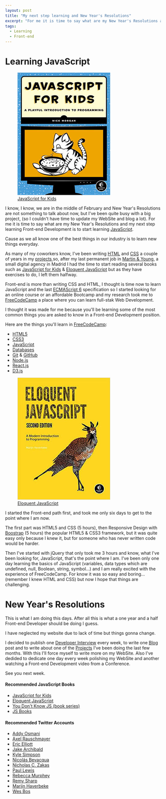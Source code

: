 ```yaml
---
layout: post
title: "My next step learning and New Year's Resolutions"
excerpt: "For me it is time to say what are my New Year's Resolutions and my next step learning Front-end Development, cause as we all know one of the best things in our industry is to learn new things everyday. "
tags:
  - Learning
  - Front-end
---
```


# Learning JavaScript

<figure class="">
    <img src="/assets/images/resource-javascript-for-kids.jpg" alt="JavaScript for Kids (book)">
    <figcaption>
        <a href="#JSBookOne">JavaScript for Kids</a>
    </figcaption>
</figure>

I know, I know, we are in the middle of February and New Year's Resolutions are not something to talk about now, but I've been quite busy with a big project, (so I couldn't have time to update my WebSite and blog a lot). For me it is time to say what are my New Year's Resolutions and my next step learning Front-end Development is to start learning <a href="https://en.wikipedia.org/wiki/JavaScript" target="_blank">JavaScript</a>.

Cause as we all know one of the best things in our industry is to learn new things everyday.

As many of my coworkers know, I've been writing <a href="https://en.wikipedia.org/wiki/HTML" target="_blank">HTML</a> and <a href="https://en.wikipedia.org/wiki/Cascading_Style_Sheets" target="_blank">CSS</a> a couple of years in my [projects ](/projects) so, after my last permanent job in <a href="http://www.martin-young.com" target="_blank">Martin & Young</a>, a small digital agency in Madrid I had the time to start reading several books such as <a href="#JSBookOne">JavaScript for Kids</a> & <a href="#JSBookTwo">Eloquent JavaScript</a> but as they have exercises to do, I left them halfway.

Front-end is more than writing CSS and HTML, I thought is time now to learn JavaScript and the last <a href="http://www.ecma-international.org/" target="_blank">ECMAScript 6</a> specification so I started looking for an online course or an affordable Bootcamp and my research took me to <a href="http://www.freecodecamp.com/" target="_blank">FreeCodeCamp</a> a place where you can learn full-stak Web Development.

I thought it was made for me because you'll be learning some of the most common things you are asked to know in a Front-end Development position.

Here are the things you'll learn in <a href="http://www.freecodecamp.com/" target="_blank">FreeCodeCamp</a>:

<ul>
  <li><a href="https://en.wikipedia.org/wiki/HTML" target="_blank">HTML5</a></li>
  <li><a href="https://en.wikipedia.org/wiki/Cascading_Style_Sheets" target="_blank">CSS3</a></li>
  <li><a href="https://en.wikipedia.org/wiki/JavaScript" target="_blank">JavaScript</a></li>
  <li><a href="https://en.wikipedia.org/wiki/Database" target="_blank">Databases</a></li>
  <li><a href="https://git-scm.com/" target="_blank">Git</a> & <a href="https://github.com/" target="_blank">GitHub</a></li>
  <li><a href="https://nodejs.org" target="_blank">Node.js</a></li>
  <li><a href="https://facebook.github.io/react/" target="_blank">React.js</a></li>
  <li><a href="https://d3js.org/" target="_blank">D3.js</a></li>
</ul>

<figure class="">
  <img src="/assets/images/resource-eloquent-javascript.jpg" alt="Eloquent JavaScript (book)">
  <figcaption><a href="#JSBookTwo">Eloquent JavaScript</a></figcaption>
</figure>

I started the Front-end path first, and took me only six days to get to the point where I am now.

The first part was HTML5 and CSS (5 hours), then Responsive Design with <a href="http://getbootstrap.com/" target="_blank">Boostrap</a> (5 hours) the popular HTML5 & CSS3 framework, but it was quite easy only because I knew it, but for someone who has never written code would be harder.

Then I've started with jQuery that only took me 3 hours and know, what I've been looking for, JavaScript, that's the point where I am. I've been only one day learning the basics of JavaScript (variables, data types which are undefined, null, Boolean, string, symbol...) and I am really excited with the experience of FreeCodeCamp. For know it was so easy and boring... (remember I knew HTML and CSS) but now I hope that things are challenging.

# New Year's Resolutions

This is what I am doing this days. After all this is what a one year and a half Front-end Developer should be doing I guess.

I have neglected my website due to lack of time but things gonna change.

I decided to publish one [Developer Interview](/interviews) every week, to write one [Blog](/blog) post and to write about one of the [Projects](/projects) I've been doing the last few months. With this I'll force myself to write more on my WebSite. Also I've dedided to dedicate one day every week polishing my WebSite and another watching a Front-end Development video from a Conference.

See you next week.

<div>
    <h4>Recommended JavaScript Books</h4>
    <ul>
        <li><a id="JSBookOne" href="https://www.nostarch.com/javascriptforkids" target="_blank">JavaScript for Kids</a></li>
        <li><a id="JSBookTwo" href="http://eloquentjavascript.net" target="_blank">Eloquent JavaScript</a></li>
        <li><a id="JSBookThree" href="https://github.com/getify/You-Dont-Know-JS" target="_blank">You Don't Know JS (book series)</a></li>
        <li><a id="JSBookFour" href="http://jsbooks.revolunet.com/" target="_blank">JS Books</a></li>
    </ul>
    <h4 id="twitterAccounts">Recommended Twitter Accounts</h4>
    <ul>
        <li><a href="https://twitter.com/addyosmani" target="_blank">Addy Osmani</a></li>
        <li><a href="https://twitter.com/rauschma" target="_blank">Axel Rauschmayer</a></li>
        <li><a href="https://twitter.com/_ericelliott" target="_blank">Eric Elliott</a></li>
        <li><a href="https://twitter.com/jaffathecake" target="_blank">Jake Archibald</a></li>
        <li><a href="https://twitter.com/getify" target="_blank">Kyle Simpson</a></li>
        <li><a href="https://twitter.com/nzgb" target="_blank">Nicolás Bevacqua</a></li>
        <li><a href="https://twitter.com/slicknet" target="_blank">Nicholas C. Zakas</a></li>
        <li><a href="https://twitter.com/aerotwist" target="_blank">Paul Lewis</a></li>
        <li><a href="https://twitter.com/rmurphey" target="_blank">Rebecca Murphey</a></li>
        <li><a href="https://twitter.com/rem" target="_blank">Remy Sharp</a></li>
        <li><a href="https://twitter.com/marijnjh" target="_blank">Marijn Haverbeke</a></li>
        <li><a href="https://twitter.com/wesbos" target="_blank">Wes Bos</a></li>
    </ul>
</div>
